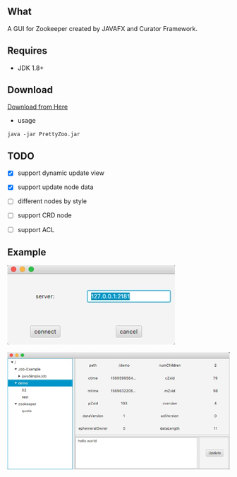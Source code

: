 ## What

A GUI for Zookeeper created by JAVAFX and Curator Framework.

## Requires

- JDK 1.8+

## Download

[Download from Here](release/)

- usage
```shell
java -jar PrettyZoo.jar
```

## TODO

- [x] support dynamic update view

- [x] support update node data

- [ ] different nodes by style

- [ ] support CRD node

- [ ] support ACL

## Example

![](release/example/connectView.jpg)

![](release/example/mainView.jpg)


